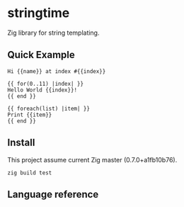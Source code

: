 # stringtime

Zig library for string templating. 

## Quick Example
```
Hi {{name}} at index #{{index}}
```

```
{{ for(0..11) |index| }}
Hello World {{index}}!
{{ end }}
```

```
{{ foreach(list) |item| }}
Print {{item}}
{{ end }}
```

## Install

This project assume current Zig master (0.7.0+a1fb10b76).

```
zig build test
```

## Language reference
